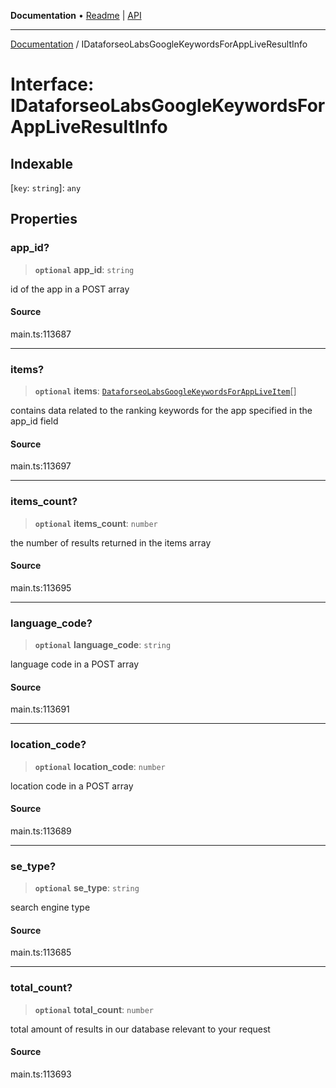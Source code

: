 **Documentation** • [Readme](../README.md) \| [API](../globals.md)

***

[Documentation](../README.md) / IDataforseoLabsGoogleKeywordsForAppLiveResultInfo

# Interface: IDataforseoLabsGoogleKeywordsForAppLiveResultInfo

## Indexable

 \[`key`: `string`\]: `any`

## Properties

### app\_id?

> **`optional`** **app\_id**: `string`

id of the app in a POST array

#### Source

main.ts:113687

***

### items?

> **`optional`** **items**: [`DataforseoLabsGoogleKeywordsForAppLiveItem`](../classes/DataforseoLabsGoogleKeywordsForAppLiveItem.md)[]

contains data related to the ranking keywords for the app specified in the app_id field

#### Source

main.ts:113697

***

### items\_count?

> **`optional`** **items\_count**: `number`

the number of results returned in the items array

#### Source

main.ts:113695

***

### language\_code?

> **`optional`** **language\_code**: `string`

language code in a POST array

#### Source

main.ts:113691

***

### location\_code?

> **`optional`** **location\_code**: `number`

location code in a POST array

#### Source

main.ts:113689

***

### se\_type?

> **`optional`** **se\_type**: `string`

search engine type

#### Source

main.ts:113685

***

### total\_count?

> **`optional`** **total\_count**: `number`

total amount of results in our database relevant to your request

#### Source

main.ts:113693
